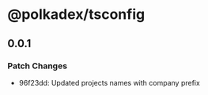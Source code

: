 # @polkadex/tsconfig

## 0.0.1

### Patch Changes

- 96f23dd: Updated projects names with company prefix
